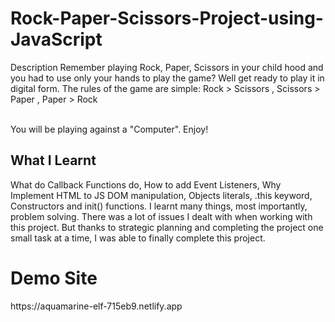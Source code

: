 # Rock-Paper-Scissors-Project-using-JavaScript
Description
Remember playing Rock, Paper, Scissors in your child hood and you had to use only your hands to play the game? Well get ready to play it in digital form. The rules of the game are simple:
Rock > Scissors
, Scissors > Paper
, Paper > Rock

<br> You will be playing against a "Computer". Enjoy! </br>
<h2> What I Learnt </h2>
What do Callback Functions do, How to add Event Listeners, Why Implement HTML to JS DOM manipulation, Objects literals, .this keyword, Constructors and init() functions. 
I learnt many things, most importantly, problem solving. There was a lot of issues I dealt with when working with this project. But thanks to strategic planning and completing the project one small task at a time, I was able to finally complete this project.
<h1> Demo Site </h1>
https://aquamarine-elf-715eb9.netlify.app

